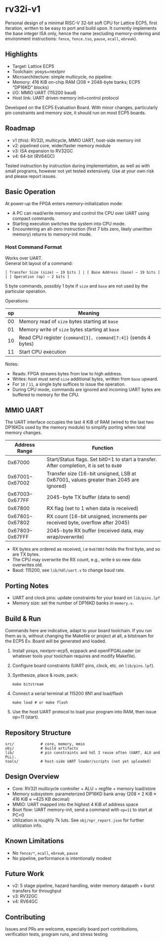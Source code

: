 # rv32i-v1

Personal design of a minimal RISC-V 32-bit soft CPU for Lattice ECP5, first iteration, written to be easy to port and build upon. It currently implements the base integer ISA only, hence the name (excluding memory-ordering and environment instructions: `fence`, `fence.tso`, `pause`, `ecall`, `ebreak`).

## Highlights

- Target: Lattice ECP5
- Toolchain: yosys+nextpnr
- Microarchitecture: simple multicycle, no pipeline.
- Memory: 416 KiB on-chip RAM (208 × 2048-byte banks; ECP5 “DP16KD” blocks)
- I/O: MMIO UART (115200 baud)
- Host link: UART driven memory init+control protocol

Developed on the ECP5 Evaluation Board. With minor changes, particularly pin constraints and memory size, it should run on most ECP5 boards.

## Roadmap

- v1 (this): RV32I, multicycle, MMIO UART, host-side memory init
- v2: pipelined core, wider/faster memory module
- v3: ISA expansion to RV32GC
- v4: 64-bit (RV64GC)

Tested instruction by instruction during implementation, as well as with small programs, however not yet tested extensively. Use at your own risk and please report issues.

## Basic Operation

At power-up the FPGA enters memory-initialization mode:

- A PC can read/write memory and control the CPU over UART using compact commands.
- Starting execution switches the system into CPU mode.
- Encountering an all-zero instruction (first 7 bits zero, likely unwritten memory) returns to memory-init mode.

### Host Command Format

Works over UART.<br/>
General bit layout of a command:

    [ Transfer Size (size) – 19 bits ] | [ Base Address (base) – 19 bits ] | [ Operation (op) – 2 bits ]

5 byte commands, possibly 1 byte if `size` and `base` are not used by the particular operation.

Operations:

| op  | Meaning                                                      |
|-----|--------------------------------------------------------------|
| 00  | Memory read of `size` bytes starting at `base`               |
| 01  | Memory write of `size` bytes starting at `base`              |
| 10  | Read CPU register `{command[3], command[7:4]}` (sends 4 bytes) |
| 11  | Start CPU execution                                          |

Notes:

- Reads: FPGA streams bytes from low to high address.
- Writes: host must send `size` additional bytes, written from `base` upward.
- For `10` / `11`, a single byte suffices to issue the operation.
- During CPU mode, commands are ignored and incoming UART bytes are buffered to memory for the CPU.

## MMIO UART

The UART interface occupies the last 4 KiB of RAM (wired to the last two DP16KDs used by the memory module) to simplify porting when total memory changes.

| Address Range     | Function                                                                                 |
|-------------------|------------------------------------------------------------------------------------------|
| 0x67000           | Start/Status flags. Set bit0=1 to start a transfer. After completion, it is set to `0x80`|
| 0x67001–0x67002   | Transfer size (16-bit unsigned, LSB at 0x67001, values greater than 2045 are ignored)    |
| 0x67003–0x677FF   | 2045-byte TX buffer (data to send)                                                       |
| 0x67800           | RX flag (set to 1 when data is received)                                                 |
| 0x67801–0x67802   | RX count (16-bit unsigned, increments per received byte, overflow after 2045)            |
| 0x67803–0x67FFF   | 2045-byte RX buffer (received data, may wrap/overwrite)                                  |

- RX bytes are ordered as received, i.e `0x67803` holds the first byte, and so are TX bytes.
- The CPU may overwrite the RX count, e.g., write `0` so new data overwrites old.
- Baud: 115200, see `lib/hdl/uart.v` to change baud rate.

## Porting Notes

- UART and clock pins: update constraints for your board on `lib/pins.lpf`
- Memory size: set the number of DP16KD banks in `memory.v`.

## Build & Run

Commands here are indicative, adapt to your board toolchain. If you run them as is, without changing the Makefile or project at all, a bitstream for the ECP5 Ev. Board 
will be generated and loaded.

1) Install yosys, nextpnr-ecp5, ecppack and openFPGALoader (or whatever tools your toolchain requires and modify Makefile).
2) Configure board constraints (UART pins, clock, etc. on `lib/pins.lpf`).
3) Synthesize, place & route, pack:

       make bitstream

4) Connect a serial terminal at 115200 8N1 and load/flash

       make load # or make flash

5) Use the host UART protocol to load your program into RAM, then issue op=11 (start).

## Repository Structure
    src/            # core, memory, mmio
    obj/            # build artifacts
    lib/            # pin constraints and hdl I reuse often (UART, ALU and PLL).
    tools/          # host-side UART loader/scripts (not yet uploaded)

## Design Overview

- Core: RV32I multicycle controller + ALU + regfile + memory load/store
- Memory subsystem: parameterized DP16KD bank array (208 × 2 KiB ≈ 416 KiB ≈ ~425 KB decimal)
- MMIO: UART mapped into the highest 4 KiB of address space
- Boot flow: UART memory-init, send a command with `op=11` to start at PC=0
- Utilization is roughly 7k luts. See `obj/npr_report.json` for further utilization info.

## Known Limitations

- No `fence/*`, `ecall`, `ebreak`, `pause`
- No pipeline, performance is intentionally modest

## Future Work

- v2: 5 stage pipeline, hazard handling, wider memory datapath + burst transfers for throughput
- v3: RV32GC
- v4: RV64GC

## Contributing

Issues and PRs are welcome, especially board port contributions, verification tests, program runs, and stress testing
